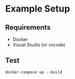 # Example Setup

## Requirements 

* Docker
* Visual Studio (or vscode)

## Test

`docker-compose up --build`
